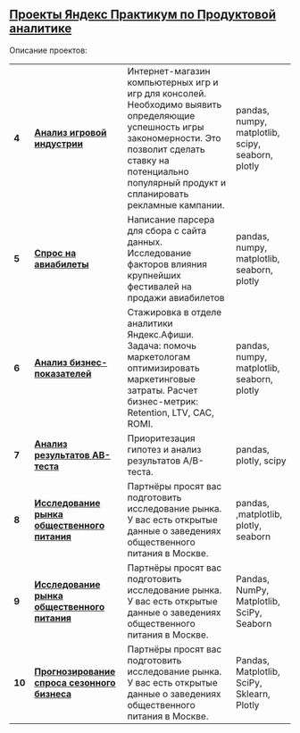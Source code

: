 ## <a href="https://praktikum.yandex.ru/data-analyst/" target="_blank"><b>Проекты Яндекс Практикум по Продуктовой аналитике</b></a>


Описание проектов:

<table>
<tr>
<td> <b>4</b></td>
<td><a href="https://nbviewer.jupyter.org/github/maskinjuke/Yandex_Data_Analysis/blob/master/4.%20%D0%9E%D0%B1%D1%89%D0%B8%D0%B9%20%D0%B0%D0%BD%D0%B0%D0%BB%D0%B8%D0%B7%20%D0%B4%D0%B0%D0%BD%D0%BD%D1%8B%D1%85%20%D0%B8%D0%B3%D1%80%D0%BE%D0%B2%D0%BE%D0%B9%20%D0%B8%D0%BD%D0%B4%D1%83%D1%81%D1%82%D1%80%D0%B8%D0%B8/%D0%90%D0%BD%D0%B0%D0%BB%D0%B8%D0%B7%20%D0%B8%D0%B3%D1%80%D0%BE%D0%B2%D0%BE%D0%B9%20%D0%B8%D0%BD%D0%B4%D1%83%D1%81%D1%82%D1%80%D0%B8%D0%B8.ipynb" target="_blank"><b>Анализ игровой индустрии</b></td>
<td>Интернет-магазин компьютерных игр и игр для консолей. Необходимо выявить определяющие успешность игры закономерности. Это позволит сделать ставку на потенциально популярный продукт и спланировать рекламные кампании.</td>
<td>pandas, numpy, matplotlib, scipy, seaborn, plotly</td>
<tr>
<td> <b>5</b></td>
<td><a href="https://nbviewer.jupyter.org/github/maskinjuke/Yandex_Data_Analysis/blob/master/5.%20%D0%A1%D0%BF%D1%80%D0%BE%D1%81%20%D0%BD%D0%B0%20%D0%B0%D0%B2%D0%B8%D0%B0%D0%B1%D0%B8%D0%BB%D0%B5%D1%82%D1%8B/%D0%A1%D0%BF%D1%80%D0%BE%D1%81%20%D0%BD%D0%B0%20%D0%B0%D0%B2%D0%B8%D0%B0%D0%B1%D0%B8%D0%BB%D0%B5%D1%82%D1%8B.ipynb" target="_blank"><b>Спрос на авиабилеты</b></a></td>
<td>Написание парсера для сбора с сайта данных. Исследование факторов влияния крупнейших фестивалей на продажи авиабилетов
<td>pandas, numpy, matplotlib, seaborn, plotly</td>
<tr>
<td> <b>6</b></td>
<td><a href="https://nbviewer.jupyter.org/github/maskinjuke/Yandex_Data_Analysis/blob/master/6.%20%D0%90%D0%BD%D0%B0%D0%BB%D0%B8%D0%B7%20%D0%B1%D0%B8%D0%B7%D0%BD%D0%B5%D1%81-%D0%BF%D0%BE%D0%BA%D0%B0%D0%B7%D0%B0%D1%82%D0%B5%D0%BB%D0%B5%D0%B9/%D0%90%D0%BD%D0%B0%D0%BB%D0%B8%D1%82%D0%B8%D0%BA%D0%B0%20%D0%B2%20%D0%AF%D0%BD%D0%B4%D0%B5%D0%BA%D1%81.%D0%90%D1%84%D0%B8%D1%88%D0%B5.ipynb" target="_blank"><b>Анализ бизнес-показателей</b></a></td>
<td>Стажировка в отделе аналитики Яндекс.Афиши. Задача: помочь маркетологам оптимизировать маркетинговые затраты.
Расчет бизнес-метрик: Retention, LTV, CAC, ROMI.
<td>pandas, numpy, matplotlib, seaborn, plotly</td>
<tr>
<td> <b>7</b></td>
<td><a href="https://nbviewer.jupyter.org/github/maskinjuke/Yandex_Data_Analysis/blob/master/7.%20%D0%90%D0%BD%D0%B0%D0%BB%D0%B8%D0%B7%20%D1%80%D0%B5%D0%B7%D1%83%D0%BB%D1%8C%D1%82%D0%B0%D1%82%D0%BE%D0%B2%20AB-%D1%82%D0%B5%D1%81%D1%82%D0%B0/%D0%90%D0%BD%D0%B0%D0%BB%D0%B8%D0%B7%20%D0%B2%D0%BE%D1%80%D0%BE%D0%BD%D0%BA%D0%B8%20%D0%BF%D1%80%D0%BE%D0%B4%D0%B0%D0%B6.%20AAB%20%D1%82%D0%B5%D1%81%D1%82.ipynb" target="_blank"><b>Анализ результатов AB-теста</b></a></td>
<td>Приоритезация гипотез и анализ результатов A/B-теста.</td>
<td>pandas, plotly, scipy</td>
<tr>
<tr>
<td> <b>8</b></td>
<td><a href="https://nbviewer.jupyter.org/github/maskinjuke/Yandex_Data_Analysis/blob/master/8.%20%D0%98%D1%81%D1%81%D0%BB%D0%B5%D0%B4%D0%BE%D0%B2%D0%B0%D0%BD%D0%B8%D0%B5%20%D1%80%D1%8B%D0%BD%D0%BA%D0%B0%20%D0%BE%D0%B1%D1%89%D0%B5%D1%81%D1%82%D0%B2%D0%B5%D0%BD%D0%BD%D0%BE%D0%B3%D0%BE%20%D0%BF%D0%B8%D1%82%D0%B0%D0%BD%D0%B8%D1%8F/%D0%90%D0%BD%D0%B0%D0%BB%D0%B8%D0%B7%20%D0%BE%D0%B1%D1%8A%D0%B5%D0%BA%D1%82%D0%BE%D0%B2%20%D0%BE%D0%B1%D1%89.%20%D0%BF%D0%B8%D1%82%D0%B0%D0%BD%D0%B8%D1%8F%20%D0%BD%D0%B0%20%D0%BA%D0%B0%D1%80%D1%82%D0%B5%20%D0%9C%D0%BE%D1%81%D0%BA%D0%B2%D1%8B.ipynb" target="_blank"><b>Исследование рынка общественного питания</b></a></td>
<td>Партнёры просят вас подготовить исследование рынка. У вас есть открытые данные о заведениях общественного питания в Москве.</td>
<td>pandas, ,matplotlib, plotly, seaborn</td>
<tr>
  <tr>
<td> <b>9</b></td>
<td><a href="https://github.com/maskinjuke/Yandex_Data_Analysis/blob/master/9.%20%D0%90%D0%BD%D0%B0%D0%BB%D0%B8%D0%B7%20%D0%B2%D0%BE%D1%80%D0%BE%D0%BD%D0%BA%D0%B8%20%D0%BF%D1%80%D0%BE%D0%B4%D0%B0%D0%B6.%20AB%20%D1%82%D0%B5%D1%81%D1%82/%D0%90%D0%BD%D0%B0%D0%BB%D0%B8%D0%B7%20%D0%B2%D0%BE%D1%80%D0%BE%D0%BD%D0%BA%D0%B8%20%D0%BF%D1%80%D0%BE%D0%B4%D0%B0%D0%B6%20AB%20%D1%82%D0%B5%D1%81%D1%82.ipynb" target="_blank"><b>Исследование рынка общественного питания</b></a></td>
<td>Партнёры просят вас подготовить исследование рынка. У вас есть открытые данные о заведениях общественного питания в Москве.</td>
<td>Pandas, NumPy, Matplotlib, SciPy, Seaborn</td>
<tr>
  <tr>
<td> <b>10</b></td>
<td><a href="https://nbviewer.jupyter.org/github/maskinjuke/Yandex_Data_Analysis/blob/master/__10.%20%D0%9F%D1%80%D0%BE%D0%B3%D0%BD%D0%BE%D0%B7%D0%B8%D1%80%D0%BE%D0%B2%D0%B0%D0%BD%D0%B8%D0%B5%20%D1%81%D0%BF%D1%80%D0%BE%D1%81%D0%B0%20%D1%81%D0%B5%D0%B7%D0%BE%D0%BD%D0%BD%D0%BE%D0%B3%D0%BE%20%D0%B1%D0%B8%D0%B7%D0%BD%D0%B5%D1%81%D0%B0/_%D0%9F%D1%80%D0%BE%D0%B3%D0%BD%D0%BE%D0%B7%20%D1%81%D0%BF%D1%80%D0%BE%D1%81%D0%B0.ipynb" target="_blank"><b>Прогнозирование спроса сезонного бизнеса</b></a></td>
<td>Партнёры просят вас подготовить исследование рынка. У вас есть открытые данные о заведениях общественного питания в Москве.</td>
<td>Pandas, Matplotlib, SciPy, Sklearn, Plotly</td>
<tr>
</table>
<br/><br/>

